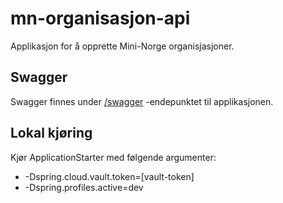 # mn-organisasjon-api
Applikasjon for å opprette Mini-Norge organisjasjoner.

## Swagger
Swagger finnes under [/swagger](https://mn-organisasjon-api.dev.adeo.no/swagger) -endepunktet til applikasjonen.

## Lokal kjøring
Kjør ApplicationStarter med følgende argumenter:
 - -Dspring.cloud.vault.token=[vault-token]
 - -Dspring.profiles.active=dev
